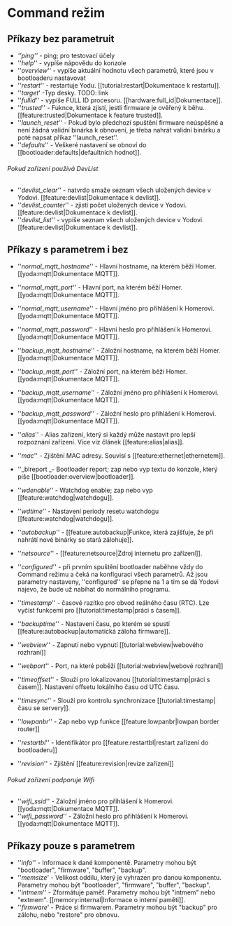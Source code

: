 # Command režim

## Příkazy bez parametruit

* _''ping''_ - ping; pro testovací účely
* ''_help_'' - vypíše nápovědu do konzole
* ''_overview_'' - vypíše aktuální hodnotu všech parametrů, které jsou v bootloaderu nastavovat
* ''_restart_'' - restartuje Yodu. \[\[tutorial:restart\|Dokumentace k restartu\]\].
* ''_target_' -Typ desky. TODO: link
* ''_fullid_'' - vypíše FULL ID procesoru. \[\[hardware:full\_id\|Dokumentace\]\]. 
* ''_trusted_'' - Fuknce, která zjistí, jestli firmware je ověřený k běhu. \[\[feature:trusted\|Dokumentace k feature trusted\]\].
* ''_launch\_reset_'' - Pokud bylo předchozí spuštění firmware neúspěšné a není žádná validní binárka k obnovení, je třeba nahrát validní binárku a poté napsat příkaz ''launch\_reset''.
* ''_defaults_'' - Veškeré nastavení se obnoví do \[\[bootloader:defaults\|defaultních hodnot\]\].

###### Pokud zařízení používá DevList

* ''_devlist\_clear_'' - natvrdo smaže seznam všech uložených device v Yodovi. \[\[feature:devlist\|Dokumentace k devlist\]\].
* ''_devlist\_counter_'' - zjistí počet uložených device v Yodovi. \[\[feature:devlist\|Dokumentace k devlist\]\].
* ''_devlist\_list_'' - vypíše seznam všech uložených device v Yodovi. \[\[feature:devlist\|Dokumentace k devlist\]\].

## Příkazy s parametrem i bez

* ''_normal\_mqtt\_hostname_'' - Hlavní hostname, na kterém běží Homer. \[\[yoda:mqtt\|Dokumentace MQTT\]\].
* ''_normal\_mqtt\_port_'' -  Hlavní port, na kterém běží Homer. \[\[yoda:mqtt\|Dokumentace MQTT\]\].
* ''_normal\_mqtt\_username_'' - Hlavní jméno pro přihlášení k Homerovi. \[\[yoda:mqtt\|Dokumentace MQTT\]\].
* ''_normal\_mqtt\_password_'' - Hlavní heslo pro přihlášení k Homerovi. \[\[yoda:mqtt\|Dokumentace MQTT\]\].

* ''_backup\_mqtt\_hostname_'' - Záložní hostname, na kterém běží Homer. \[\[yoda:mqtt\|Dokumentace MQTT\]\].
* ''_backup\_mqtt\_port_'' - Záložní port, na kterém běží Homer. \[\[yoda:mqtt\|Dokumentace MQTT\]\].
* ''_backup\_mqtt\_username_'' - Záložní jméno pro přihlášení k Homerovi. \[\[yoda:mqtt\|Dokumentace MQTT\]\].
* ''_backup\_mqtt\_password_'' - Záložní heslo pro přihlášení k Homerovi. \[\[yoda:mqtt\|Dokumentace MQTT\]\].

* ''_alias_'' - Alias zařízení, který si každý může nastavit pro lepší rozpoznání zařízení. Více viz článek \[\[feature:alias\|alias\]\].

* ''_mac_'' - Zjištění MAC adresy. Souvisí s \[\[feature:ethernet\|ethernetem\]\].

* ''_blreport _- Bootloader report; zap nebo vyp textu do konzole, který píše \[\[bootloader:overview\|bootloader\]\].

* ''_wdenable_'' - Watchdog enable; zap nebo vyp \[\[feature:watchdog\|watchdogu\]\].

* ''_wdtime_'' - Nastavení periody resetu watchdogu \[\[feature:watchdog\|watchdogu\]\].

* ''_autobackup_'' - \[\[feature:autobackup\|Funkce, která zajišťuje, že při nahrátí nové binárky se stará zálohuje\]\].
* ''_netsource_'' - \[\[feature:netsource\|Zdroj internetu pro zařízení\]\].
* ''_configured_'' - při prvním spuštění bootloader naběhne vždy do Command režimu a čeká na konfiguraci všech parametrů. Až jsou parametry nastaveny, ''configured'' se přepne na 1 a tím se dá Yodovi najevo, že bude už nabíhat do normálního programu.
* ''_timestamp_'' - časové razítko pro obvod reálného času \(RTC\). Lze vyčíst funkcemi pro \[\[tutorial:timestamp\|práci s časem\]\].
* ''_backuptime_'' - Nastavení času, po kterém se spustí \[\[feature:autobackup\|automatická záloha firmware\]\]. 
* ''_webview_'' - Zapnutí nebo vypnutí \[\[tutorial:webview\|webového rozhraní\]\]
* ''_webport_'' - Port, na které poběží \[\[tutorial:webview\|webové rozhraní\]\]
* ''_timeoffset_'' - Slouží pro lokalizovanou \[\[tutorial:timestamp\|práci s časem\]\]. Nastavení offsetu lokálního času od UTC času.
* ''_timesync_'' - Slouží pro kontrolu synchronizace \[\[tutorial:timestamp\|času se servery\]\]. 
* ''_lowpanbr_'' - Zap nebo vyp funkce \[\[feature:lowpanbr\|lowpan border router\]\]
* ''_restartbl_'' - Identifikátor pro \[\[feature:restartbl\|restart zařízení do bootloaderu\]\]
* ''_revision_'' - Zjištění \[\[feature:revision\|revize zařízení\]\]

###### Pokud zařízení podporuje Wifi

* ''_wifi\_ssid_'' - Záložní jméno pro přihlášení k Homerovi. \[\[yoda:mqtt\|Dokumentace MQTT\]\].
* ''_wifi\_password_'' - Záložní heslo pro přihlášení k Homerovi. \[\[yoda:mqtt\|Dokumentace MQTT\]\].

## Příkazy pouze s parametrem

* ''_info_'' - Informace k dané komponentě. Parametry mohou být "bootloader", "firmware", "buffer", "backup".
* ''_memsize_' - Velikost oddílu, který je vyhrazen pro danou komponentu. Parametry mohou být "bootloader", "firmware", "buffer", "backup".
* ''_intmem_'' - Zformátuje paměť. Parametry mohou být "intmem" nebo "extmem". \[\[memory:internal\|Informace o interní paměti\]\].
* ''_firmware_' - Práce si firmwarem. Parametry mohou být "backup" pro zálohu, nebo "restore" pro obnovu.



